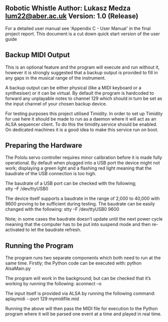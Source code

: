 Robotic Whistle
Author: Lukasz Medza lum22@aber.ac.uk
Version: 1.0 (Release)
--------------------------------

For a detailed user manual see 'Appendix C - User Manual' in the final project report. This document is a cut down quick start version of the user guide

Backup MIDI Output
--------------------------------

This is an optional feature and the program will execute and run without it, however it is strongly suggested that a backup output is provided to fill in any gaps in the musical range of the instrument.

A backup output can be either physical (like a MIDI keyboard or a synthesiser) or it can be virtual. By default the program is hardcoded to forward any unplayable notes to channel 129 which should in turn be set as the input channel of your chosen backup device.

For testing purposes this project utilised Timidity. In order to set up Timidity for use here it should be made to run as a daemon where it will act as an ALSA sequencer client. To do this the timidity.service should be enabled. On dedicated machines it is a good idea to make this service run on boot.

Preparing the Hardware
--------------------------------

The Pololu servo controller requires minor calibration before it is made fully operational. By default when plugged into a USB port the device might not work; displaying a green light and a flashing red light meaning that the baudrate of the USB connection is too high. 

The baudrate of a USB port can be checked with the following;  
stty –F /dev/ttyUSB0 

The device itself supports a baudrate in the range of 2,000 to 40,000 with 9600 proving to be sufficient during testing. The baudrate can be easily changed with the following:
stty –F /dev/ttyUSB0 9600

Note; in some cases the baudrate doesn’t update until the next power cycle meaning that the computer has to be put into suspend mode and then re-activated to let the baudrate refresh.

Running the Program
--------------------------------


The program runs two separate components which both need to run at the same time. Firstly; the Python code can be executed with:
python AlsaMain.py

The program will work in the background; but can be checked that it’s working by running the following:
aconnect –o

The input itself is provided via ALSA by running the following command:
aplaymidi --port 129 mymidifile.mid

Running the above will then pass the MIDI file for execution to the Python program where it will be parsed one event at a time and played in real time.
